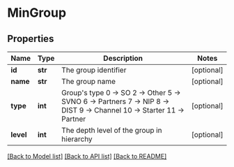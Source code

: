 # MinGroup

## Properties
Name | Type | Description | Notes
------------ | ------------- | ------------- | -------------
**id** | **str** | The group identifier | [optional] 
**name** | **str** | The group name | [optional] 
**type** | **int** | Group&#x27;s type 0 -&gt; SO 2 -&gt; Other 5 -&gt; SVNO 6 -&gt; Partners 7 -&gt; NIP 8 -&gt; DIST 9 -&gt; Channel 10 -&gt; Starter 11 -&gt; Partner  | [optional] 
**level** | **int** | The depth level of the group in hierarchy | [optional] 

[[Back to Model list]](../README.md#documentation-for-models) [[Back to API list]](../README.md#documentation-for-api-endpoints) [[Back to README]](../README.md)

